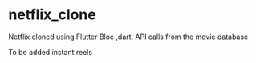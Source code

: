 # netflix_clone

Netflix cloned using Flutter Bloc ,dart, API calls from the movie database


To be added instant reels